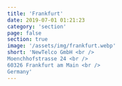 ```yaml
---
title: 'Frankfurt'
date: 2019-07-01 01:21:23
category: 'section'
page: false
section: true
image: '/assets/img/frankfurt.webp'
short: 'NewTelco GmbH <br />
Moenchhofstrasse 24 <br />
60326 Frankfurt am Main <br />
Germany'
---
```


